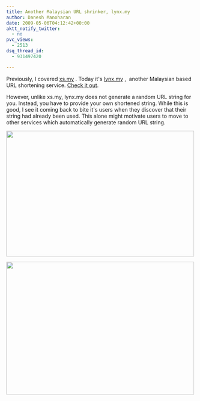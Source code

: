 ```yaml
---
title: Another Malaysian URL shrinker, lynx.my
author: Danesh Manoharan
date: 2009-05-06T04:12:42+00:00
aktt_notify_twitter:
  - no
pvc_views:
  - 2513
dsq_thread_id:
  - 931497420

---
```

Previously, I covered [xs.my][1] . Today it's [lynx.my][2] ,  another Malaysian based URL shortening service. [Check it out][2].

However, unlike xs.my, lynx.my does not generate a random URL string for you. Instead, you have to provide your own shortened string. While this is good, I see it coming back to bite it's users when they discover that their string had already been used. This alone might motivate users to move to other services which automatically generate random URL string.

[<img loading="lazy" class="alignnone" title="lynx.my" src="http://farm4.static.flickr.com/3589/3505836191_91480b1efe.jpg" alt="" width="500" height="335" />][3]

[<img loading="lazy" class="alignnone" title="lynx.my" src="http://farm4.static.flickr.com/3635/3505878959_bd2cbd64b6.jpg" alt="" width="500" height="354" />][4]

 [1]: /posts/malaysian-based-url-shrinker/
 [2]: http://lynx.my/
 [3]: http://farm4.static.flickr.com/3589/3505836191_91480b1efe.jpg
 [4]: http://farm4.static.flickr.com/3635/3505878959_bd2cbd64b6.jpg